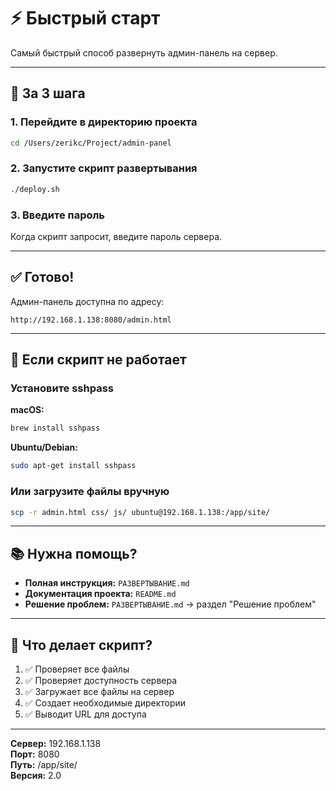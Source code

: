 # ⚡ Быстрый старт

Самый быстрый способ развернуть админ-панель на сервер.

---

## 🚀 За 3 шага

### 1. Перейдите в директорию проекта

```bash
cd /Users/zerikc/Project/admin-panel
```

### 2. Запустите скрипт развертывания

```bash
./deploy.sh
```

### 3. Введите пароль

Когда скрипт запросит, введите пароль сервера.

---

## ✅ Готово!

Админ-панель доступна по адресу:

```
http://192.168.1.138:8080/admin.html
```

---

## 🔧 Если скрипт не работает

### Установите sshpass

**macOS:**
```bash
brew install sshpass
```

**Ubuntu/Debian:**
```bash
sudo apt-get install sshpass
```

### Или загрузите файлы вручную

```bash
scp -r admin.html css/ js/ ubuntu@192.168.1.138:/app/site/
```

---

## 📚 Нужна помощь?

- **Полная инструкция:** `РАЗВЕРТЫВАНИЕ.md`
- **Документация проекта:** `README.md`
- **Решение проблем:** `РАЗВЕРТЫВАНИЕ.md` → раздел "Решение проблем"

---

## 🎯 Что делает скрипт?

1. ✅ Проверяет все файлы
2. ✅ Проверяет доступность сервера
3. ✅ Загружает все файлы на сервер
4. ✅ Создает необходимые директории
5. ✅ Выводит URL для доступа

---

**Сервер:** 192.168.1.138  
**Порт:** 8080  
**Путь:** /app/site/  
**Версия:** 2.0

